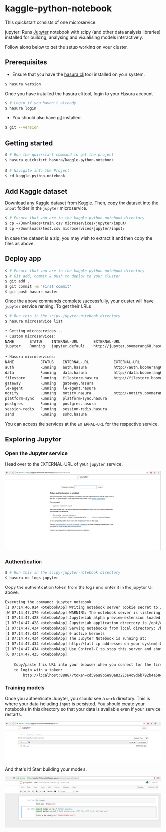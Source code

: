 # kaggle-python-notebook

This quickstart consists of one microservice:


jupyter: Runs [Jupyter](https://jupyter.org/) notebook with scipy (and other data analysis libraries) installed for building, analysing and visualising models interactively.

Follow along below to get the setup working on your cluster.

## Prerequisites

* Ensure that you have the [hasura cli](https://docs.hasura.io/0.15/manual/install-hasura-cli.html) tool installed on your system.

```sh
$ hasura version
```

Once you have installed the hasura cli tool, login to your Hasura account

```sh
$ # Login if you haven't already
$ hasura login
```


* You should also have [git](https://git-scm.com) installed.

```sh
$ git --version
```

## Getting started

```sh
$ # Run the quickstart command to get the project
$ hasura quickstart hasura/kaggle-python-notebook

$ # Navigate into the Project
$ cd kaggle-python-notebook
```

## Add Kaggle dataset

Download any Kaggle dataset from [Kaggle](https://www.kaggle.com). Then, copy the dataset into the `input` folder in the `jupyter` microservice.

```sh
$ # Ensure that you are in the kaggle-python-notebook directory
$ cp ~/Downloads/train.csv microservices/jupyter/input/
$ cp ~/Downloads/test.csv microservices/jupyter/input/

```

In case the dataset is a zip, you may wish to extract it and then copy the files as above.

## Deploy app

```sh
$ # Ensure that you are in the kaggle-python-notebook directory
$ # Git add, commit & push to deploy to your cluster
$ git add .
$ git commit -m 'First commit'
$ git push hasura master
```

Once the above commands complete successfully, your cluster will have `jupyter` service  running. To get their URLs

```sh
$ # Run this in the scipy-jupyter-notebook directory
$ hasura microservice list
```

```sh
• Getting microservices...
• Custom microservices:
NAME       STATUS    INTERNAL-URL       EXTERNAL-URL
jupyter    Running   jupyter.default    http://jupyter.boomerang68.hasura-app.io

• Hasura microservices:
NAME            STATUS    INTERNAL-URL           EXTERNAL-URL
auth            Running   auth.hasura            http://auth.boomerang68.hasura-app.io
data            Running   data.hasura            http://data.boomerang68.hasura-app.io
filestore       Running   filestore.hasura       http://filestore.boomerang68.hasura-app.io
gateway         Running   gateway.hasura
le-agent        Running   le-agent.hasura
notify          Running   notify.hasura          http://notify.boomerang68.hasura-app.io
platform-sync   Running   platform-sync.hasura
postgres        Running   postgres.hasura
session-redis   Running   session-redis.hasura
sshd            Running   sshd.hasura
```

You can access the services at the `EXTERNAL-URL` for the respective service.

## Exploring Jupyter

### Open the Jupyter service

Head over to the EXTERNAL-URL of your `jupyter` service.

![Jupyter 1](https://raw.githubusercontent.com/tirumaraiselvan/kaggle-python-notebook/master/assets/jupyter_login.png "Jupyter 1")

### Authentication

```sh
$ # Run this in the scipy-jupyter-notebook directory
$ hasura ms logs jupyter
```

Copy the authentication token from the logs and enter it in the jupyter UI above. 

```sh
Executing the command: jupyter notebook
[I 07:14:46.914 NotebookApp] Writing notebook server cookie secret to /home/jovyan/.local/share/jupyter/runtime/notebook_cookie_secret
[W 07:14:47.379 NotebookApp] WARNING: The notebook server is listening on all IP addresses and not using encryption. This is not recommended.
[I 07:14:47.428 NotebookApp] JupyterLab alpha preview extension loaded from /opt/conda/lib/python3.6/site-packages/jupyterlab
[I 07:14:47.428 NotebookApp] JupyterLab application directory is /opt/conda/share/jupyter/lab
[I 07:14:47.434 NotebookApp] Serving notebooks from local directory: /home/jovyan
[I 07:14:47.434 NotebookApp] 0 active kernels
[I 07:14:47.434 NotebookApp] The Jupyter Notebook is running at:
[I 07:14:47.434 NotebookApp] http://[all ip addresses on your system]:8888/?token=cd596a9b5e90a83283e4c9d6b792b4a58cac38e06153fd12
[I 07:14:47.434 NotebookApp] Use Control-C to stop this server and shut down all kernels (twice to skip confirmation).
[C 07:14:47.435 NotebookApp] 
    
    Copy/paste this URL into your browser when you connect for the first time,
    to login with a token:
        http://localhost:8888/?token=cd596a9b5e90a83283e4c9d6b792b4a58cac38e06153fd12

```


### Training models

Once you authenticate Jupyter, you should see a `work` directory. This is where your data including `input` is persisted. You should create your notebooks in this directory so that your data is available even if your service restarts.

![Jupyter 2](https://raw.githubusercontent.com/tirumaraiselvan/kaggle-python-notebook/master/assets/work.png "Jupyter 2")

And that's it! Start building your models.

![Jupyter 3](https://raw.githubusercontent.com/tirumaraiselvan/kaggle-python-notebook/master/assets/ml.png "Jupyter 3")
